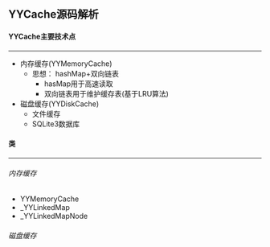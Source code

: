 ## YYCache源码解析

#### YYCache主要技术点

----

- 内存缓存(YYMemoryCache)
  - 思想： hashMap+双向链表
    - hasMap用于高速读取
    - 双向链表用于维护缓存表(基于LRU算法)
- 磁盘缓存(YYDiskCache)
  - 文件缓存
  - SQLite3数据库

#### 类

------

###### 内存缓存

- YYMemoryCache
- _YYLinkedMap
- _YYLinkedMapNode

###### 磁盘缓存